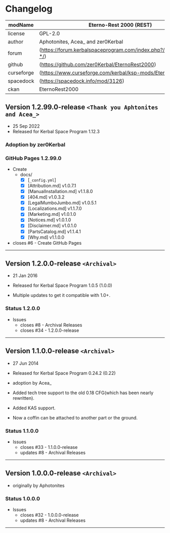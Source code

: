 # Changelog  
  
| modName    | Eterno-Rest 2000 (REST)                                           |
| ---------- | ----------------------------------------------------------------- |
| license    | GPL-2.0                                                           |
| author     | Aphotonites, Acea_ and zer0Kerbal                                 |
| forum      | (https://forum.kerbalspaceprogram.com/index.php?/topic/209894-*/) |
| github     | (https://github.com/zer0Kerbal/EternoRest2000)                    |
| curseforge | (https://www.curseforge.com/kerbal/ksp-mods/EternoRest2000)       |
| spacedock  | (https://spacedock.info/mod/3126)                                 |
| ckan       | EternoRest2000                                                    |

## Version 1.2.99.0-release `<Thank you Aphtonites and Acea_>`

* 25 Sep 2022
* Released for Kerbal Space Program 1.12.3

### Adoption by zer0Kerbal

### GitHub Pages 1.2.99.0

* Create
  * docs/
    * [x] [`_config.yml`]
    * [x] [Attribution.md] v1.0.7.1
    * [x] [ManualInstallation.md] v1.1.8.0
    * [x] [404.md] v1.0.3.2
    * [x] [LegalMumboJumbo.md] v1.0.5.1
    * [x] [Localizations.md] v1.1.7.0
    * [x] [Marketing.md] v1.0.1.0
    * [x] [Notices.md] v1.0.1.0
    * [x] [Disclaimer.md] v1.0.1.0
    * [x] [PartsCatalog.md] v1.1.4.1
    * [x] [Why.md] v1.1.0.0
* closes #6 - Create GitHub Pages

---

## Version 1.2.0.0-release `<Archival>`

* 21 Jan 2016
* Released for Kerbal Space Program 1.0.5 (1.0.0)

* Multiple updates to get it compatible with 1.0+.

### Status 1.2.0.0

* Issues
  * closes #8 - Archival Releases
  * closes #34 - 1.2.0.0-release

---

## Version 1.1.0.0-release `<Archival>`

* 27 Jun 2014
* Released for Kerbal Space Program 0.24.2 (0.22)

* adoption by Acea_
* Added tech tree support to the old 0.18 CFG(which has been nearly rewritten).
* Added KAS support.
* Now a coffin can be attached to another part or the ground.

### Status 1.1.0.0

* Issues
  * closes #33 - 1.1.0.0-release
  * updates #8 - Archival Releases

---

## Version 1.0.0.0-release `<Archival>`

* originally by Aphotonites

### Status 1.0.0.0

* Issues
  * closes #32 - 1.0.0.0-release
  * updates #8 - Archival Releases

---
